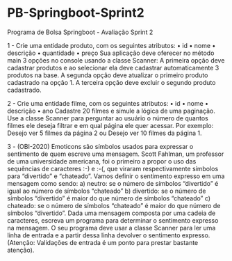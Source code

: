 # PB-Springboot-Sprint2
Programa de Bolsa Springboot - Avaliação Sprint 2

1 - Crie uma entidade produto, com os seguintes atributos:
• id
• nome
• descrição
• quantidade
• preço
Sua aplicação deve oferecer no método main 3 opções no console usando a classe
Scanner:
A primeira opção deve cadastrar produtos e ao selecionar ela deve cadastrar
automaticamente 3 produtos na base.
A segunda opção deve atualizar o primeiro produto cadastrado na opção 1.
A terceira opção deve excluir o segundo produto cadastrado.

2 - Crie uma entidade filme, com os seguintes atributos:
• id
• nome
• descrição
• ano
Cadastre 20 filmes e simule a lógica de uma paginação. Use a classe Scanner para
perguntar ao usuário o número de quantos filmes ele deseja filtrar e em qual página
ele quer acessar. Por exemplo: Desejo ver 5 filmes da página 2 ou Desejo ver 10
filmes da página 1.

3 - (OBI-2020) Emoticons são símbolos usados para expressar o sentimento de quem
escreve uma mensagem. Scott Fahlman, um professor de uma universidade
americana, foi o primeiro a propor o uso das sequências de caracteres :-) e :-(, que viraram respectivamente símbolos para “divertido” e “chateado”. Vamos definir o
sentimento expresso em uma mensagem como sendo:
a) neutro: se o número de símbolos “divertido” é igual ao número de símbolos
“chateado”
b) divertido: se o número de símbolos “divertido” é maior do que número de
símbolos “chateado”
c) chateado: se o número de símbolos “chateado” é maior do que número de
símbolos “divertido”.
Dada uma mensagem composta por uma cadeia de caracteres, escreva um programa
para determinar o sentimento expresso na mensagem. O seu programa deve usar a
classe Scanner para ler uma linha de entrada e a partir dessa linha devolver o
sentimento expresso. (Atenção: Validações de entrada é um ponto para prestar
bastante atenção).
